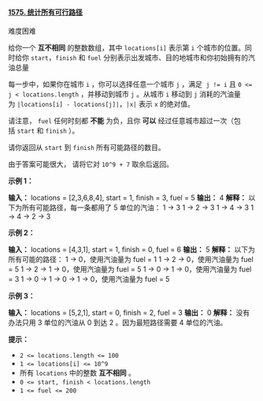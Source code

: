 
#### [1575. 统计所有可行路径](https://leetcode.cn/problems/count-all-possible-routes/)

难度困难

给你一个 **互不相同** 的整数数组，其中 `locations[i]` 表示第 `i` 个城市的位置。同时给你 `start`，`finish` 和 `fuel` 分别表示出发城市、目的地城市和你初始拥有的汽油总量

每一步中，如果你在城市 `i` ，你可以选择任意一个城市 `j` ，满足  `j != i` 且 `0 <= j < locations.length` ，并移动到城市 `j` 。从城市 `i` 移动到 `j` 消耗的汽油量为 `|locations[i] - locations[j]|`，`|x|` 表示 `x` 的绝对值。

请注意， `fuel` 任何时刻都 **不能** 为负，且你 **可以** 经过任意城市超过一次（包括 `start` 和 `finish` ）。

请你返回从 `start` 到 `finish` 所有可能路径的数目。

由于答案可能很大， 请将它对 `10^9 + 7` 取余后返回。

**示例 1：**

**输入：** locations = [2,3,6,8,4], start = 1, finish = 3, fuel = 5
**输出：** 4
**解释：** 以下为所有可能路径，每一条都用了 5 单位的汽油：
1 -> 3
1 -> 2 -> 3
1 -> 4 -> 3
1 -> 4 -> 2 -> 3

**示例 2：**

**输入：** locations = [4,3,1], start = 1, finish = 0, fuel = 6
**输出：** 5
**解释：** 以下为所有可能的路径：
1 -> 0，使用汽油量为 fuel = 1
1 -> 2 -> 0，使用汽油量为 fuel = 5
1 -> 2 -> 1 -> 0，使用汽油量为 fuel = 5
1 -> 0 -> 1 -> 0，使用汽油量为 fuel = 3
1 -> 0 -> 1 -> 0 -> 1 -> 0，使用汽油量为 fuel = 5

**示例 3：**

**输入：** locations = [5,2,1], start = 0, finish = 2, fuel = 3
**输出：** 0
**解释：** 没有办法只用 3 单位的汽油从 0 到达 2 。因为最短路径需要 4 单位的汽油。

**提示：**

-   `2 <= locations.length <= 100`
-   `1 <= locations[i] <= 10^9`
-   所有 `locations` 中的整数 **互不相同** 。
-   `0 <= start, finish < locations.length`
-   `1 <= fuel <= 200`
